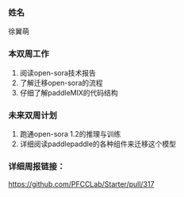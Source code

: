 ### 姓名

徐翼萌

### 本双周工作

1. 阅读open-sora技术报告
2. 了解迁移open-sora的流程
3. 仔细了解paddleMIX的代码结构
 
### 未来双周计划

1. 跑通open-sora 1.2的推理与训练
2. 详细阅读paddlepaddle的各种组件来迁移这个模型

### 详细周报链接：
https://github.com/PFCCLab/Starter/pull/317

